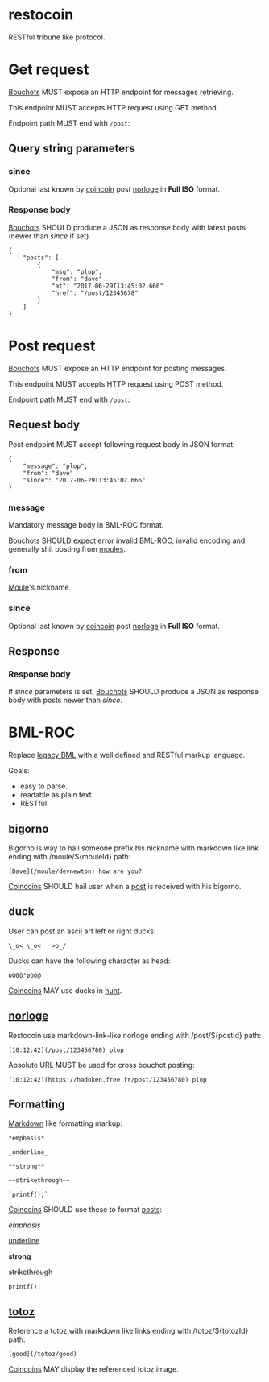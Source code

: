 # restocoin

RESTful tribune like protocol.

# Get request

[Bouchots](../ontology/bouchot.md) MUST expose an HTTP endpoint for messages retrieving.

This endpoint MUST accepts HTTP request using GET method.

Endpoint path MUST end with `/post`:

## Query string parameters

### since

Optional last known by [coincoin](../ontology/coincoin.md) post
[norloge](../ontology/norloge.md) in **Full ISO** format.

### Response body

[Bouchots](../ontology/bouchot.md) SHOULD produce
a JSON as response body with latest posts (newer than *since* if set).

```
{
    "posts": [
        {
            "msg": "plop",
            "from": "dave"
            "at": "2017-06-29T13:45:02.666"
            "href": "/post/12345678"
        }
    ]
}
```

# Post request

[Bouchots](../ontology/bouchot.md) MUST expose an HTTP endpoint for posting messages.

This endpoint MUST accepts HTTP request using POST method.

Endpoint path MUST end with `/post`:

## Request body

Post endpoint MUST accept following request body in JSON format:

```
{
    "message": "plop",
    "from": "dave"
    "since": "2017-06-29T13:45:02.666"
}
```

### message

Mandatory message body in BML-ROC format.

[Bouchots](../ontology/bouchot.md) SHOULD expect error invalid BML-ROC, invalid encoding
 and generally shit posting from [moules](../ontology/moules.md).

### from

[Moule](../ontology/moules.md)'s nickname.

### since

Optional last known by [coincoin](../ontology/coincoin.md) post
[norloge](../ontology/norloge.md) in **Full ISO** format.

## Response

### Response body

If *since* parameters is set, [Bouchots](../ontology/bouchot.md) SHOULD produce
a JSON as response body with posts newer than *since*.

# BML-ROC

Replace [legacy BML](../legacy/legacy_bml.md) with a well defined and RESTful markup
language.

Goals:

- easy to parse.
- readable as plain text.
- RESTful

## bigorno

Bigorno is way to hail someone prefix his nickname
with markdown like link ending with
/moule/${mouleId} path:
```
[Dave](/moule/devnewton) how are you?
```

[Coincoins](../ontology/coincoin.md) SHOULD hail user when a [post](../ontology/post.md) is received with his bigorno.

## duck

User can post an ascii art left or right ducks:

```
\_o< \_o<   >o_/
```

Ducks can have the following character as head:

```
oO0ô°øòó@
```

[Coincoins](../ontology/coincoin.md) MAY use ducks in [hunt](../ontology/hunt.md).

## [norloge](../ontology/norloge.md)

Restocoin use markdown-link-like norloge ending with
/post/${postId} path:

```
[10:12:42](/post/123456780) plop
```

Absolute URL MUST be used for cross bouchot posting:

```
[10:12:42](https://hadoken.free.fr/post/123456780) plop
```

## Formatting

[Markdown](https://daringfireball.net/projects/markdown/syntax) like formatting markup:

```
*emphasis*

_underline_

**strong**

~~strikethrough~~

`printf();`

```

[Coincoins](../ontology/coincoin.md) SHOULD use these to format [posts](../ontology/post.md):

*emphasis*

<u>underline</u>

**strong**

<s>strikethrough</s>

`printf();`

## [totoz](../ontology/totoz.md)

Reference a totoz with markdown like links
ending with /totoz/${totozId} path:

```
[good](/totoz/good)
```

[Coincoins](../ontology/coincoin.md) MAY display the referenced totoz image.